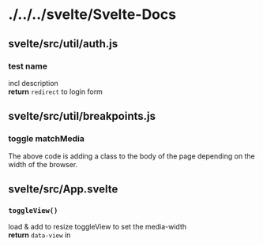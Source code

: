 # ./../../svelte/Svelte-Docs 
 
## svelte/src/util/auth.js
###  test name  
incl description  
**return** ` redirect ` to login form  
 
 
## svelte/src/util/breakpoints.js
###  toggle matchMedia  
The above code is adding a class to the body of the page depending on the width of the browser.  
 
 
## svelte/src/App.svelte

### `toggleView()`  
load & add to resize toggleView to set the media-width  
**return** ` data-view ` in <body>  
